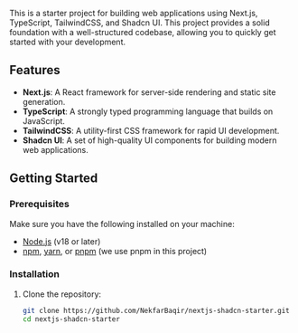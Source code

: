 This is a starter project for building web applications using Next.js, TypeScript, TailwindCSS, and Shadcn UI. This project provides a solid foundation with a well-structured codebase, allowing you to quickly get started with your development.

## Features

- **Next.js**: A React framework for server-side rendering and static site generation.
- **TypeScript**: A strongly typed programming language that builds on JavaScript.
- **TailwindCSS**: A utility-first CSS framework for rapid UI development.
- **Shadcn UI**: A set of high-quality UI components for building modern web applications.

## Getting Started

### Prerequisites

Make sure you have the following installed on your machine:

- [Node.js](https://nodejs.org/) (v18 or later)
- [npm](https://www.npmjs.com/), [yarn](https://yarnpkg.com/), or [pnpm](https://pnpm.io/) (we use pnpm in this project)

### Installation

1. Clone the repository:

   ```sh
   git clone https://github.com/NekfarBaqir/nextjs-shadcn-starter.git
   cd nextjs-shadcn-starter